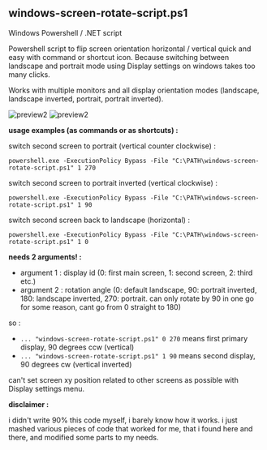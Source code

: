 ## windows-screen-rotate-script.ps1

Windows Powershell / .NET script

Powershell script to flip screen orientation horizontal / vertical quick and easy with command or shortcut icon. Because switching between landscape and portrait mode using Display settings on windows takes too many clicks.

Works with multiple monitors and all display orientation modes (landscape, landscape inverted, portrait, portrait inverted).






![preview2](https://support.content.office.net/en-us/media/96e92630-bbfe-4292-bbfc-fbb4a4908c8e.png)
![preview2](https://www.tenforums.com/attachments/tutorials/268002d1582491524-how-change-display-orientation-windows-10-a-display_orientation.png)





**usage examples (as commands or as shortcuts) :**

switch second screen to portrait (vertical counter clockwise) :

`powershell.exe -ExecutionPolicy Bypass -File "C:\PATH\windows-screen-rotate-script.ps1" 1 270`

switch second screen to portrait inverted (vertical clockwise) :

`powershell.exe -ExecutionPolicy Bypass -File "C:\PATH\windows-screen-rotate-script.ps1" 1 90`

switch second screen back to landscape (horizontal) :

`powershell.exe -ExecutionPolicy Bypass -File "C:\PATH\windows-screen-rotate-script.ps1" 1 0`



**needs 2 arguments! :**
- argument 1 : display id (0: first main screen, 1: second screen, 2: third etc.)
- argument 2 : rotation angle (0: default landscape, 90: portrait inverted, 180: landscape inverted, 270: portrait. can only rotate by 90 in one go for some reason, cant go from 0 straight to 180)

so :

- `... "windows-screen-rotate-script.ps1" 0 270` means first primary display, 90 degrees ccw (vertical)
- `... "windows-screen-rotate-script.ps1" 1 90`  means second display, 90 degrees cw (vertical inverted)


can't set screen xy position related to other screens as possible with Display settings menu. 


**disclaimer :**

i didn't write 90% this code myself, i barely know how it works. i just mashed various pieces of code that worked for me, that i found here and there, and modified some parts to my needs.
